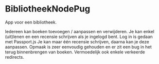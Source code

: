 # BibliotheekNodePug

App voor een bibliotheek.

Iedereen kan boeken toevoegen / aanpassen en verwijderen.
Je kan enkel (uit)lenen en een recensie schrijven als je ingelogd bent. Log in is gedaan met Passport.js
Je kan maar één recensie schrijven, daarna kan je deze aanpassen.
Opmaak is zeer eenvoudig gehouden en er zit een bug in het terug binnenbrengen van boeken.
Vermoedelijk ook enkele verkeerde redirects.
